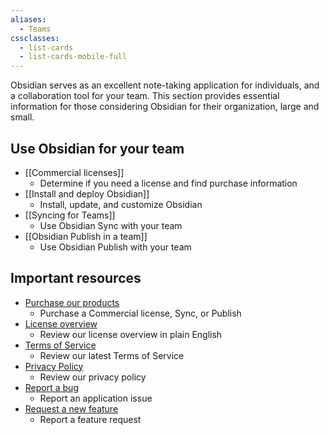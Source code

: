 ```yaml
---
aliases:
  - Teams
cssclasses:
  - list-cards
  - list-cards-mobile-full
---
```


Obsidian serves as an excellent note-taking application for individuals, and a collaboration tool for your team. This section provides essential information for those considering Obsidian for their organization, large and small.

## Use Obsidian for your team

- [[Commercial licenses]]
	- Determine if you need a license and find purchase information
- [[Install and deploy Obsidian]]
	- Install, update, and customize Obsidian
- [[Syncing for Teams]]
	- Use Obsidian Sync with your team
- [[Obsidian Publish in a team]]
	- Use Obsidian Publish with your team

## Important resources

- [Purchase our products](https://obsidian.md/pricing)
	- Purchase a Commercial license, Sync, or Publish
- [License overview](https://obsidian.md/license)
	- Review our license overview in plain English
- [Terms of Service](https://obsidian.md/terms)
	- Review our latest Terms of Service
- [Privacy Policy](https://obsidian.md/privacy)
	- Review our privacy policy
- [Report a bug](https://forum.obsidian.md/c/bug-reports/7)
	- Report an application issue
- [Request a new feature](https://forum.obsidian.md/tags/c/feature-requests/8/commercial)
	- Report a feature request